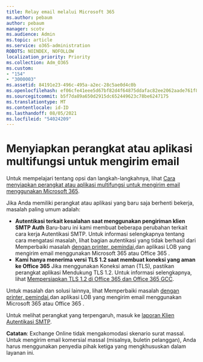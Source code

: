 ```yaml
---
title: Relay email melalui Microsoft 365
ms.author: pebaum
author: pebaum
manager: scotv
ms.audience: Admin
ms.topic: article
ms.service: o365-administration
ROBOTS: NOINDEX, NOFOLLOW
localization_priority: Priority
ms.collection: Adm_O365
ms.custom:
- "154"
- "3000003"
ms.assetid: 84191e23-496c-495a-a2ec-28c5ae0d4c0b
ms.openlocfilehash: ef06cfe41eee5d67bf82d4f64875ddafac82ee2062aade761f81b906cd428dd5
ms.sourcegitcommit: b5f7da89a650d2915dc652449623c78be6247175
ms.translationtype: MT
ms.contentlocale: id-ID
ms.lasthandoff: 08/05/2021
ms.locfileid: "54024209"
---
```

# <a name="set-up-a-multifunction-device-or-application-to-send-email"></a>Menyiapkan perangkat atau aplikasi multifungsi untuk mengirim email

Untuk mempelajari tentang opsi dan langkah-langkahnya, lihat [Cara menyiapkan perangkat atau aplikasi multifungsi untuk mengirim email menggunakan Microsoft 365](/Exchange/mail-flow-best-practices/how-to-set-up-a-multifunction-device-or-application-to-send-email-using-microsoft-365-or-office-365).
  
Jika Anda memiliki perangkat atau aplikasi yang baru saja berhenti bekerja, masalah paling umum adalah:

- **Autentikasi terkait kesalahan saat menggunakan pengiriman klien SMTP Auth** Baru-baru ini kami membuat beberapa perubahan terkait cara kerja Autentikasi SMTP. Untuk informasi selengkapnya tentang cara mengatasi masalah, lihat bagian autentikasi yang tidak berhasil dari Memperbaiki masalah [dengan printer, pemindai,](/Exchange/mail-flow-best-practices/fix-issues-with-printers-scanners-and-lob-applications-that-send-email-using-off#error-authentication-unsuccessful)dan aplikasi LOB yang mengirim email menggunakan Microsoft 365 atau Office 365 .
- **Kami hanya menerima versi TLS 1.2 saat membuat koneksi yang aman ke Office 365** Jika menggunakan Koneksi aman (TLS), pastikan perangkat aplikasi Mendukung TLS 1.2. Untuk informasi selengkapnya, lihat [Mempersiapkan TLS 1.2 di Office 365 dan Office 365 GCC](/microsoft-365/compliance/prepare-tls-1.2-in-office-365).
 
Untuk masalah dan solusi lainnya, lihat Memperbaiki masalah [dengan printer, pemindai,](/Exchange/mail-flow-best-practices/fix-issues-with-printers-scanners-and-lob-applications-that-send-email-using-off)dan aplikasi LOB yang mengirim email menggunakan Microsoft 365 atau Office 365 .

Untuk melihat perangkat yang terpengaruh, masuk ke [laporan Klien Autentikasi SMTP](https://protection.office.com/mailflow/dashboard).

**Catatan**: Exchange Online tidak mengakomodasi skenario surat massal. Untuk mengirim email komersial massal (misalnya, buletin pelanggan), Anda harus menggunakan penyedia pihak ketiga yang mengkhususkan dalam layanan ini.
